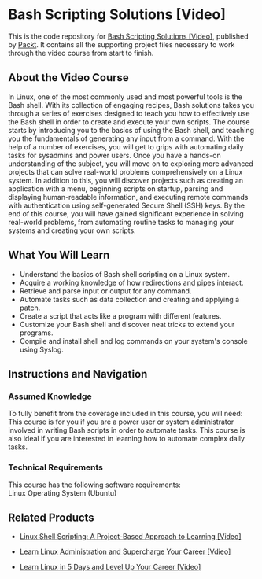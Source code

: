 # Bash Scripting Solutions [Video]
This is the code repository for [Bash Scripting Solutions [Video]](https://www.packtpub.com/application-development/bash-scripting-solutions-video?utm_source=github&utm_medium=repository&utm_campaign=9781789803648), published by [Packt](https://www.packtpub.com/?utm_source=github). It contains all the supporting project files necessary to work through the video course from start to finish.
## About the Video Course
In Linux, one of the most commonly used and most powerful tools is the Bash shell. With its collection of engaging recipes, Bash solutions takes you through a series of exercises designed to teach you how to effectively use the Bash shell in order to create and execute your own scripts. The course starts by introducing you to the basics of using the Bash shell, and teaching you the fundamentals of generating any input from a command. With the help of a number of exercises, you will get to grips with automating daily tasks for sysadmins and power users. Once you have a hands-on understanding of the subject, you will move on to exploring more advanced projects that can solve real-world problems comprehensively on a Linux system. In addition to this, you will discover projects such as creating an application with a menu, beginning scripts on startup, parsing and displaying human-readable information, and executing remote commands with authentication using self-generated Secure Shell (SSH) keys. By the end of this course, you will have gained significant experience in solving real-world problems, from automating routine tasks to managing your systems and creating your own scripts.

<H2>What You Will Learn</H2>
<DIV class=book-info-will-learn-text>
<UL>
<LI><SPAN id=what_you_will_learn_c class=sugar_field>Understand the basics of Bash shell scripting on a Linux system.</SPAN> 
<LI><SPAN id=what_you_will_learn_c class=sugar_field>Acquire a working knowledge of how redirections and pipes interact.</SPAN> 
<LI><SPAN id=what_you_will_learn_c class=sugar_field>Retrieve and parse input or output for any command.</SPAN> 
<LI><SPAN id=what_you_will_learn_c class=sugar_field>Automate tasks such as data collection and creating and applying a patch.</SPAN> 
<LI><SPAN id=what_you_will_learn_c class=sugar_field>Create a script that acts like a program with different features.</SPAN> 
<LI><SPAN id=what_you_will_learn_c class=sugar_field>Customize your Bash shell and discover neat tricks to extend your programs.</SPAN> 
<LI><SPAN id=what_you_will_learn_c class=sugar_field>Compile and install shell and log commands on your system's console using Syslog.</SPAN> </LI></UL></DIV>

## Instructions and Navigation
### Assumed Knowledge
To fully benefit from the coverage included in this course, you will need:<br/>
This course is for you if you are a power user or system administrator involved in writing Bash scripts in order to automate tasks. This course is also ideal if you are interested in learning how to automate complex daily tasks.
### Technical Requirements
This course has the following software requirements:<br/>
Linux Operating System (Ubuntu)

## Related Products
* [Linux Shell Scripting: A Project-Based Approach to Learning [Video]](https://www.packtpub.com/business/linux-shell-scripting-project-based-approach-learning-video?utm_source=github&utm_medium=repository&utm_campaign=9781789800906)

* [Learn Linux Administration and Supercharge Your Career [Vdieo]](https://www.packtpub.com/application-development/learn-linux-administration-and-supercharge-your-career-vdieo?utm_source=github&utm_medium=repository&utm_campaign=9781789804973)

* [Learn Linux in 5 Days and Level Up Your Career [Video]](https://www.packtpub.com/application-development/learn-linux-5-days-and-level-your-career-video?utm_source=github&utm_medium=repository&utm_campaign=9781789802610)

